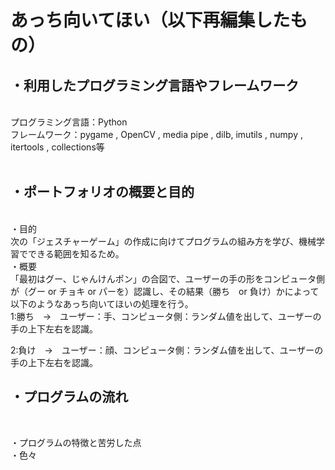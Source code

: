 # あっち向いてほい（以下再編集したもの）


・利用したプログラミング言語やフレームワーク
----------------------------------------------------
<br>
プログラミング言語：Python
<br>
フレームワーク：pygame , OpenCV , media pipe , dilb, imutils , numpy , itertools , collections等
<br>
<br>


・ポートフォリオの概要と目的
----------------------------------------------------
<br>
・目的
<br>
次の「ジェスチャーゲーム」の作成に向けてプログラムの組み方を学び、機械学習でできる範囲を知るため。
<br>
・概要
<br>
「最初はグー、じゃんけんポン」の合図で、ユーザーの手の形をコンピュータ側が（グー or チョキ or パーを）認識し、その結果（勝ち　or 負け）かによって以下のようなあっち向いてほいの処理を行う。

<br>
1:勝ち　→　ユーザー：手、コンピュータ側：ランダム値を出して、ユーザーの手の上下左右を認識。


2:負け　→　ユーザー：顔、コンピュータ側：ランダム値を出して、ユーザーの手の上下左右を認識。






・プログラムの流れ
----------------------------------------------------
<br>







・プログラムの特徴と苦労した点
<br>
・色々
